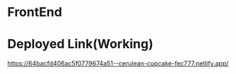# FrontEnd

# Deployed Link(Working)
https://64bacfd406ac5f0779674a51--cerulean-cupcake-fec777.netlify.app/
